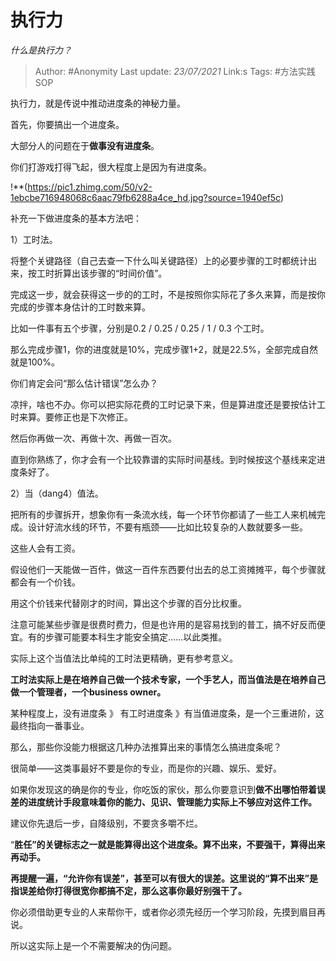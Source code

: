 # 执行力
*什么是执行力？*

> Author: #Anonymity
> Last update: *23/07/2021* 
> Link:s
> Tags:  #方法实践SOP 



执行力，就是传说中推动进度条的神秘力量。

首先，你要搞出一个进度条。

大部分人的问题在于**做事没有进度条**。

你们打游戏打得飞起，很大程度上是因为有进度条。

!**(https://pic1.zhimg.com/50/v2-1ebcbe716948068c6aac79fb6288a4ce_hd.jpg?source=1940ef5c)  


补充一下做进度条的基本方法吧：

1）工时法。

将整个关键路径（自己去查一下什么叫关键路径）上的必要步骤的工时都统计出来，按工时折算出该步骤的“时间价值”。

完成这一步，就会获得这一步的的工时，不是按照你实际花了多久来算，而是按你完成的步骤本身估计的工时数来算。

比如一件事有五个步骤，分别是0.2 / 0.25 / 0.25 / 1 / 0.3 个工时。

那么完成步骤1，你的进度就是10%，完成步骤1+2，就是22.5%，全部完成自然就是100%。

你们肯定会问“那么估计错误”怎么办？

凉拌，啥也不办。你可以把实际花费的工时记录下来，但是算进度还是要按估计工时来算。要修正也是下次修正。

然后你再做一次、再做十次、再做一百次。

直到你熟练了，你才会有一个比较靠谱的实际时间基线。到时候按这个基线来定进度条好了。

2）当（dang4）值法。

把所有的步骤拆开，想象你有一条流水线，每一个环节你都请了一些工人来机械完成。设计好流水线的环节，不要有瓶颈——比如比较复杂的人数就要多一些。

这些人会有工资。

假设他们一天能做一百件，做这一百件东西要付出去的总工资摊摊平，每个步骤就都会有一个价钱。

用这个价钱来代替刚才的时间，算出这个步骤的百分比权重。

注意可能某些步骤是很费时费力，但是也许用的是容易找到的普工，搞不好反而便宜。有的步骤可能要本科生才能安全搞定……以此类推。

实际上这个当值法比单纯的工时法更精确，更有参考意义。

**工时法实际上是在培养自己做一个技术专家，一个手艺人，而当值法是在培养自己做一个管理者，一个business owner。**

某种程度上，没有进度条 》 有工时进度条 》有当值进度条，是一个三重进阶，这最终指向一番事业。

  


那么，那些你没能力根据这几种办法推算出来的事情怎么搞进度条呢？

很简单——这类事最好不要是你的专业，而是你的兴趣、娱乐、爱好。

如果你发现这的确是你的专业，你吃饭的家伙，那么你要意识到**做不出哪怕带着误差的进度统计手段意味着你的能力、见识、管理能力实际上不够应对这件工作。**

建议你先退后一步，自降级别，不要贪多嚼不烂。

“**胜任”的关键标志之一就是能算得出这个进度条。算不出来，不要强干，算得出来再动手。**

**再提醒一遍，“允许你有误差”，甚至可以有很大的误差。这里说的“算不出来”是指误差给你打得很宽你都搞不定，那么这事你最好别强干了。**

你必须借助更专业的人来帮你干，或者你必须先经历一个学习阶段，先摸到眉目再说。

所以这实际上是一个不需要解决的伪问题。



